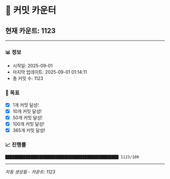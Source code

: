 # 🔢 커밋 카운터

## 현재 카운트: 1123

---

### 📊 정보
- 시작일: 2025-09-01
- 마지막 업데이트: 2025-09-01 01:14:11
- 총 커밋 수: 1123

### 🎯 목표
- [x] 1개 커밋 달성!
- [x] 10개 커밋 달성!
- [x] 50개 커밋 달성!
- [x] 100개 커밋 달성!
- [x] 365개 커밋 달성!

### 📈 진행률
```
██████████████████████████████████████████████████ 1123/100
```

---
*자동 생성됨 - 카운트: 1123*
